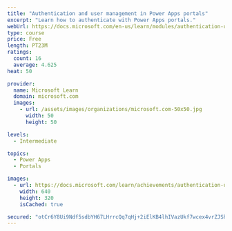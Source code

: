 ```yaml
---
title: "Authentication and user management in Power Apps portals"
excerpt: "Learn how to authenticate with Power Apps portals."
webUrl: https://docs.microsoft.com/en-us/learn/modules/authentication-user-management/
type: course
price: Free
length: PT23M
ratings:
  count: 16
  average: 4.625
heat: 50

provider:
  name: Microsoft Learn
  domain: microsoft.com
  images:
    - url: /assets/images/organizations/microsoft.com-50x50.jpg
      width: 50
      height: 50

levels:
  - Intermediate

topics:
  - Power Apps
  - Portals

images:
  - url: https://docs.microsoft.com/learn/achievements/authentication-user-management-social.png
    width: 640
    height: 320
    isCached: true

secured: "otCr6Y8Ui9Ndf5sdbYH67LHrrcQq7qHj+2iElKB4lhIVazUkf7wcex4vrZJShAFOFyw+pmPb/kAxYK6n9UTVAgUYvNNBIL6rKjGswO6IO3lqmVILku0quFV2JdieE//H+aB+QrSR5niMPsmnPRapMvxgKAqa6PoXa2u4df+GzHKkY/VqlXrYyx4qQfE9magwwz5U62uiQhNeWgTmp+bdXpv3H8Em3G0i6N8MeVKlKmrWhjFSf4ZgQ5b/AWmGa4U3QCrnX7iyuMlsx1aW35rEh2PDymOJuj09MnpXXCnIhDTmRku37nnv6lwKiaJ0mkgbRbkyNTiaLRBEW8q4DWXT+aSQzEmE5FIDsfdYflQwJEQFFp9E8xgyUKyJ3R3AFIqtstyK7DG3nxeVAsPtqOzMC6TcbJbcJNoeitESh/mRgyQ=;K3RWftDRIIH/Ay8SJzcpPw=="
---
```


